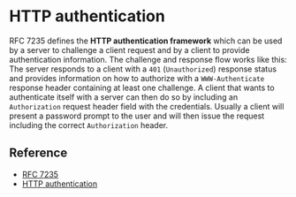 # HTTP authentication

RFC 7235 defines the **HTTP authentication framework** which can be used by a server to challenge a client request and by a client to provide authentication information. The challenge and response flow works like this: The server responds to a client with a `401` (`Unauthorized`) response status and provides information on how to authorize with a `WWW-Authenticate` response header containing at least one challenge. A client that wants to authenticate itself with a server can then do so by including an `Authorization` request header field with the credentials. Usually a client will present a password prompt to the user and will then issue the request including the correct `Authorization` header.

## Reference

- [RFC 7235](https://tools.ietf.org/html/rfc7235)
- [HTTP authentication](https://developer.mozilla.org/en-US/docs/Web/HTTP/Authentication)
